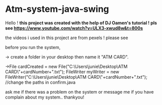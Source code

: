 # Atm-system-java-swing
Hello ! **this project was created with the help of DJ Oamen's tutorial ! pls see https://www.youtube.com/watch?v=ULX3-xwud8w&t=800s**


the videos i used in this project are from pexels ! please see 



before you run the system, 


-> create a folder in your desktop then name it "ATM CARD".


->File cardCreated = new File("C:\\Users\\junie\\Desktop\\ATM CARD\\"+cardNumber+".txt");
  FileWriter myWriter = new FileWriter("C:\\Users\\junie\\Desktop\\ATM CARD\\"+cardNumber+".txt");   //change the paths in confirm.java
  





ask me if there was a problem on the system or message me if you have complain about my system.. thankyou!
